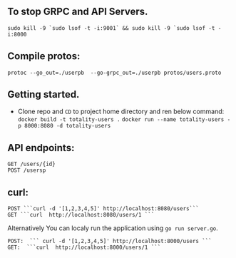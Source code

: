 ## To stop GRPC and API Servers.

````sudo kill -9 `sudo lsof -t -i:9001` && sudo kill -9 `sudo lsof -t -i:8000````

## Compile protos:
```protoc --go_out=./userpb  --go-grpc_out=./userpb protos/users.proto```

## Getting started.

* Clone repo and `CD` to project home directory and ren below command:
    ```docker build -t totality-users .```
    ```docker run --name totality-users -p 8000:8080 -d totality-users```


## API endpoints:
    GET /users/{id}
    POST /usersp


## curl:
    POST ```curl -d '[1,2,3,4,5]' http://localhost:8080/users```
    GET ```curl  http://localhost:8080/users/1 ```



Alternatively You can localy run the application using `go run server.go`.

    POST:  ``` curl -d '[1,2,3,4,5]' http://localhost:8000/users ```
    GET:  ```curl  http://localhost:8000/users/1 ```

